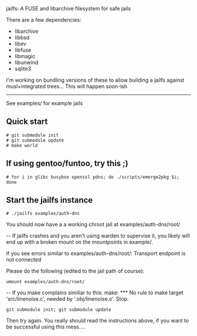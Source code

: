 jailfs:	A FUSE and libarchive filesystem for safe jails

There are a few dependencies:
* libarchive
* libbsd
* libev 
* libfuse 
* libmagic 
* libunwind
* sqlite3

I'm working on bundling versions of these to allow building
a jailfs against musl+integrated trees... This will happen soon-ish

------------------

See examples/ for example jails

Quick start
-----------

```
# git submodule init
# git submodule update
# make world
```

## If using gentoo/funtoo, try this ;)
```
# for i in glibc busybox openssl pdns; do ./scripts/emerge2pkg $i; done
```
## Start the jailfs instance
```
# ./jailfs examples/auth-dns
```

You should now have a a working chroot jail at
examples/auth-dns/root/


--
If jailfs crashes and you aren't using warden to supervise it, you likely
will end up with a broken mount on the mountpoints in example/.


If you see errors similar to examples/auth-dns/root/: Transport endpoint is not connected

Please do the following (edited to the jail path of course):
```
umount examples/auth-dns/root/
```


--
If you make complains similiar to this: make: *** No rule to make target 'src/linenoise.c', needed by '.obj/linenoise.o'.  Stop.

```
git submodule init; git submodule update
```

Then try again. You really should read the instructions above, if you want
to be successful using this mess....
